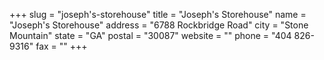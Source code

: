 +++
slug = "joseph's-storehouse"
title = "Joseph's Storehouse"
name = "Joseph's Storehouse"
address = "6788 Rockbridge Road"
city = "Stone Mountain"
state = "GA"
postal = "30087"
website = ""
phone = "404 826-9316"
fax = ""
+++
